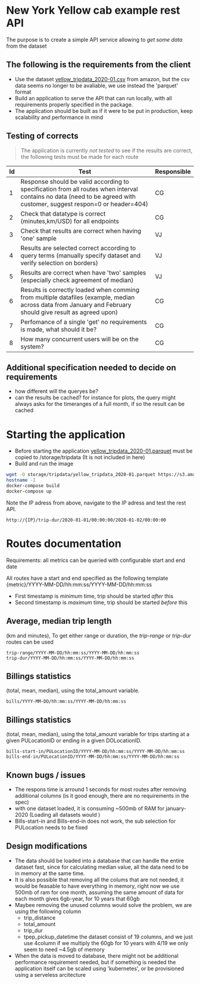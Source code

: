 # New York Yellow cab example rest API

The purpose is to create a simple API service allowing to _get some data_ from the dataset

## The following is the requirements from the client
* Use the dataset [yellow_tripdata_2020-01.csv](https://s3.amazonaws.com/nyc-tlc/trip+data/yellow_tripdata_2020-01.csv) from amazon, but the csv data seems no longer to be avaliable, we use instead the 'parquet' format
* Build an application to serve the API that can run locally, with all requirements properly specified in the package.
* The application should be built as if it were to be put in production, keep scalability and performance in mind

## Testing of corrects
> The application is currently _not tested_ to see if the results are correct, the following tests must be made for each route

Id|Test|Responsible
-|-|-
1|Response should be valid according to specification from all routes when interval contains no data (need to be agreed with customer, suggest respon=0 or header=404)|CG
2|Check that datatype is correct (minutes,km/USD) for all endpoints|CG
3|Check that results are correct when having 'one' sample|VJ
4|Results are selected correct according to query terms (manually specify dataset and verify selection on borders)|VJ
5|Results are correct when have 'two' samples (especially check agreement of median)|VJ
6|Results is correctly loaded when comming from multiple datafiles (example, median across data from January and February should give result as agreed upon)|CG
7|Perfomance of a single 'get' no requirements is made, what should it be?|CG
8|How many concurrent users will be on the system?|CG

## Additional specification needed to decide on requirements
* how different will the queryes be? 
* can the results be cached? for instance for plots, the query might always asks for the timeranges of a full month, if so the result can be cached

# Starting the application
* Before starting the application [yellow_tripdata_2020-01.parquet](https://s3.amazonaws.com/nyc-tlc/trip+data/yellow_tripdata_2020-01.parquet) must be copied to /storage/tripdata (It is not included in here)
* Build and run the image
```sh
wget -O storage/tripdata/yellow_tripdata_2020-01.parquet https://s3.amazonaws.com/nyc-tlc/trip+data/yellow_tripdata_2020-01.parquet 
hostname -I
docker-compose build
docker-compose up
```
Note the IP adress from above, navigate to the IP adress and test the rest API.
```
http://{IP}/trip-dur/2020-01-01/00:00:00/2020-01-02/00:00:00
```

# Routes documentation
Requirements: all metrics can be queried with configurable start and end date

All routes have a start and end specified as the following template
{metric}/YYYY-MM-DD/hh:mm:ss/YYYY-MM-DD/hh:mm:ss 
* First timestamp is _minimum_ time, trip should be started _after_ this
* Second timestamp is _maximum_ time, trip should be started _before_ this

## Average, median trip length 
(km and minutes), 
To get either range or duration, the _trip-range_ or _trip-dur_ routes can be used
```
trip-range/YYYY-MM-DD/hh:mm:ss/YYYY-MM-DD/hh:mm:ss 
trip-dur/YYYY-MM-DD/hh:mm:ss/YYYY-MM-DD/hh:mm:ss 
```

## Billings statistics 
(total, mean, median), using the total_amount variable.
```
bills/YYYY-MM-DD/hh:mm:ss/YYYY-MM-DD/hh:mm:ss 
```

## Billings statistics 
(total, mean, median), using the total_amount variable for trips starting at a given PULocationID or ending in a given DOLocationID.
```
bills-start-in/PULocationID/YYYY-MM-DD/hh:mm:ss/YYYY-MM-DD/hh:mm:ss
bills-end-in/PULocationID/YYYY-MM-DD/hh:mm:ss/YYYY-MM-DD/hh:mm:ss
```

## Known bugs / issues
* The respons time is arround 1 seconds for most routes after removing additional columns (is it good enough, there are no requirements in the spec)
* with one dataset loaded, it is consuming ~500mb of RAM for january-2020 (Loading all datasets would )
* Bills-start-in and Bills-end-in  does not work, the sub selection for PULocation needs to be fixed

## Design modifications
* The data should be loaded into a database that can handle the entire dataset fast, since for calculating median value, all the data need to be in memory at the same time.
* It is also possible that removing all the colums that are not needed, it would be feasable to have everything in memory, right now we use 500mb of ram for one month, assuming the same amount of data for each month gives 6gb-year, for 10 years that 60gb
* Maybee removing the unused columns would solve the problem, we are using the following column
  * trip_distance
  * total_amount
  * trip_dur
  * tpep_pickup_datetime
the dataset consist of 19 columns, and we just use 4column if we multiply the 60gb for 10 years with 4/19 we only seem to need ~4.5gb of memory
* When the data is moved to database, there might not be additional performance requirement needed, but if something is needed the application itself can be scaled using 'kubernetes', or be provisioned using a serveless arcitecture